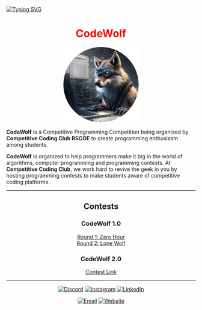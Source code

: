 [![Typing SVG](https://readme-typing-svg.demolab.com?font=Tilt+Warp&size=30&duration=2999&pause=497&color=F70000&center=true&width=1000&lines=Hey+There+%F0%9F%91%8B;Welcome+to+CCC+%F0%9F%92%BB)](https://git.io/typing-svg)
                      
<div align="center">
        <h1 style="color : red">CodeWolf</h1>
    </div>
    <p align="center">
        <img style="width:200px" src="https://github.com/competitive-code/competitive-code/blob/main/codewolf.png"
            alt="CodeWolf" />
    </p>
    <p>
        <strong>CodeWolf</strong> is a Competitive Programming Competition being organized by <strong>Competitive Coding Club
            RSCOE</strong> to create programming enthusiasm among students.
    </p>
    <p>
        <strong>CodeWolf</strong> is organized to help programmers make it big in the world of algorithms, computer
        programming and programming contests. At <strong>Competitive Coding Club</strong>, we work hard to revive the
        geek in you by hosting programming contests to make students aware of competitive coding platforms.
    </p>
    <hr>
    <h2 align="center">Contests</h2>
    <div align="center">
        <h3>CodeWolf 1.0</h3>
        <a href="https://www.hackerrank.com/0-hour-round-1">Round 1: Zero Hour</a> <br>
        <a href="https://www.hackerrank.com/lone-wolf-round-2-1">Round 2: Lone Wolf</a>
    </div>
    <div align="center">
        <h3>CodeWolf 2.0</h3>
        <a href="https://www.hackerrank.com/codewolf-2-0">Contest Link</a>
    </div>
<hr>
<div align="center">

[![Discord](https://img.shields.io/badge/Discord-%237289DA.svg?logo=discord&logoColor=white)](https://discord.com/invite/FeqNTHt8) [![Instagram](https://img.shields.io/badge/Instagram-%23E4405F.svg?logo=Instagram&logoColor=white)](https://www.instagram.com/competitive_coding_club) [![LinkedIn](https://img.shields.io/badge/LinkedIn-%230077B5.svg?logo=linkedin&logoColor=white)](https://www.linkedin.com/company/competitivecoding-club) 
 
 [![Email](https://img.shields.io/badge/Email-%23FF0000.svg?logo=gmail&logoColor=white)](mailto:competitivecodingclub@gmail.com) [![Website](https://img.shields.io/badge/Website-%23000000.svg?logo=About.me&logoColor=white)](https://competitive-coding-club.netlify.app/) 
</div>
